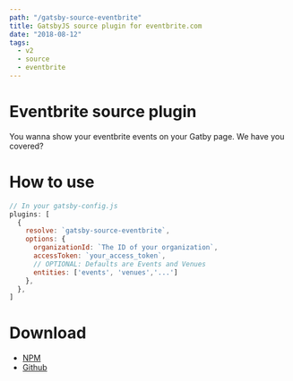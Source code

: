 ```yaml
---
path: "/gatsby-source-eventbrite"
title: GatsbyJS source plugin for eventbrite.com 
date: "2018-08-12"
tags:
  - v2
  - source
  - eventbrite
---
```


# Eventbrite source plugin 

You wanna show your eventbrite events on your Gatby page. We have you covered? 

# How to use

```javascript
// In your gatsby-config.js
plugins: [
  {
    resolve: `gatsby-source-eventbrite`,
    options: {
      organizationId: `The ID of your organization`,
      accessToken: `your_access_token`,
      // OPTIONAL: Defaults are Events and Venues
      entities: ['events', 'venues','...']
    },
  },
]
```

# Download
* [NPM](https://www.npmjs.com/package/gatsby-source-eventbrite)
* [Github](https://github.com/GatsbyCentral/gatsby-source-eventbrite)



